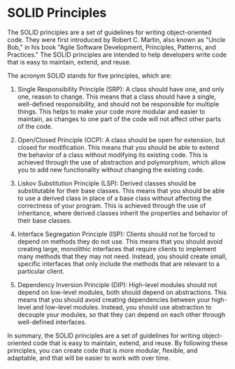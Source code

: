 # SOLID Principles

The SOLID principles are a set of guidelines for writing object-oriented code. They were first introduced by Robert C. Martin, also known as "Uncle Bob," in his book "Agile Software Development, Principles, Patterns, and Practices." The SOLID principles are intended to help developers write code that is easy to maintain, extend, and reuse.

The acronym SOLID stands for five principles, which are:

1. Single Responsibility Principle (SRP): A class should have one, and only one, reason to change. This means that a class should have a single, well-defined responsibility, and should not be responsible for multiple things. This helps to make your code more modular and easier to maintain, as changes to one part of the code will not affect other parts of the code.

2. Open/Closed Principle (OCP): A class should be open for extension, but closed for modification. This means that you should be able to extend the behavior of a class without modifying its existing code. This is achieved through the use of abstraction and polymorphism, which allow you to add new functionality without changing the existing code.

3. Liskov Substitution Principle (LSP): Derived classes should be substitutable for their base classes. This means that you should be able to use a derived class in place of a base class without affecting the correctness of your program. This is achieved through the use of inheritance, where derived classes inherit the properties and behavior of their base classes.

4. Interface Segregation Principle (ISP): Clients should not be forced to depend on methods they do not use. This means that you should avoid creating large, monolithic interfaces that require clients to implement many methods that they may not need. Instead, you should create small, specific interfaces that only include the methods that are relevant to a particular client.

5. Dependency Inversion Principle (DIP): High-level modules should not depend on low-level modules, both should depend on abstractions. This means that you should avoid creating dependencies between your high-level and low-level modules. Instead, you should use abstraction to decouple your modules, so that they can depend on each other through well-defined interfaces.

In summary, the SOLID principles are a set of guidelines for writing object-oriented code that is easy to maintain, extend, and reuse. By following these principles, you can create code that is more modular, flexible, and adaptable, and that will be easier to work with over time.
